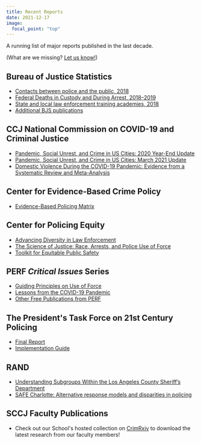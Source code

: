 ```yaml
---
title: Recent Reports
date: 2021-12-17
image:
  focal_point: "top"
---
```


A running list of major reports published in the last decade.

<!--more-->

(What are we missing? [Let us know!](mailto:viprlabuno@gmail.com))

## Bureau of Justice Statistics

* [Contacts between police and the public, 2018](https://bjs.ojp.gov/content/pub/pdf/cbpp18st.pdf)
* [Federal Deaths in Custody and During Arrest, 2018–2019](https://bjs.ojp.gov/sites/g/files/xyckuh236/files/media/document/fdcda1819st.pdf)
* [State and local law enforcement training academies, 2018](https://bjs.ojp.gov/sites/g/files/xyckuh236/files/media/document/slleta18st.pdf)
* [Additional BJS publications](https://bjs.ojp.gov/library)

## CCJ National Commission on COVID-19 and Criminal Justice

* [Pandemic, Social Unrest, and Crime in US Cities: 2020 Year-End Update](https://build.neoninspire.com/counciloncj/wp-content/uploads/sites/96/2021/07/Year-End-Crime-Update_Designed.pdf)
* [Pandemic, Social Unrest, and Crime in US Cities: March 2021 Update](https://covid19.counciloncj.org/2021/05/21/impact-report-covid-19-and-crime-4/)
* [Domestic Violence During the COVID-19 Pandemic: Evidence from a Systematic Review and Meta-Analysis](https://build.neoninspire.com/counciloncj/wp-content/uploads/sites/96/2021/07/Domestic-Violence-During-COVID-19-February-2021.pdf)

## Center for Evidence-Based Crime Policy

* [Evidence-Based Policing Matrix](https://cebcp.org/evidence-based-policing/the-matrix/)

## Center for Policing Equity

* [Advancing Diversity in Law Enforcement](https://policingequity.org/images/pdfs-doc/advancing_diversity_in_law_enforcement_report_october_2016.pdf)
* [The Science of Justice: Race, Arrests, and Police Use of Force](https://policingequity.org/images/pdfs-doc/CPE_SoJ_Race-Arrests-UoF_2016-07-08-1130.pdf)
* [Toolkit for Equitable Public Safety](https://policingequity.org/what-we-do/research/toolkit-for-equitable-public-safety)

## PERF *Critical Issues* Series

* [Guiding Principles on Use of Force](https://www.policeforum.org/assets/30%20guiding%20principles.pdf)
* [Lessons from the COVID-19 Pandemic](https://www.policeforum.org/assets/COVIDPandemic.pdf)
* [Other Free Publications from PERF](https://www.policeforum.org/free-online-documents)

## The President's Task Force on 21st Century Policing

* [Final Report](https://cops.usdoj.gov/pdf/taskforce/taskforce_finalreport.pdf)
* [Implementation Guide](https://cops.usdoj.gov/RIC/Publications/cops-p341-pub.pdf)

## RAND

* [Understanding Subgroups Within the Los Angeles County Sheriff’s Department](https://www.rand.org/pubs/research_reports/RRA616-1.html)
* [SAFE Charlotte: Alternative response models and disparities in policing](https://www.rand.org/pubs/research_reports/RRA1355-1.html)

## SCCJ Faculty Publications

* Check out our School's hosted collection on [CrimRxiv](https://www.crimrxiv.com/unosccj) to download the latest research from our faculty members!